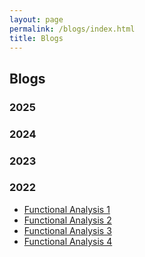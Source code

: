 ```yaml
---
layout: page
permalink: /blogs/index.html
title: Blogs
---
```


## Blogs 

### 2025

### 2024

### 2023

### 2022

- [Functional Analysis 1](https://MUMAAMCS.github.io/blogs/fa11.13)<br>
- [Functional Analysis 2](https://MUMAAMCS.github.io/blogs/fa11.15)<br>
- [Functional Analysis 3](https://MUMAAMCS.github.io/blogs/fa11.22)<br>
- [Functional Analysis 4](https://MUMAAMCS.github.io/blogs/fa12.4)<br>


